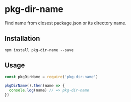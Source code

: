# pkg-dir-name

Find name from closest package.json or its directory name.

## Installation

```
npm install pkg-dir-name --save
```

## Usage

<!-- eslint-disable no-console,strict,promise/always-return,promise/catch-or-return -->

```js
const pkgDirName = require('pkg-dir-name')

pkgDirName().then(name => {
  console.log(name) // => pkg-dir-name
})
```
